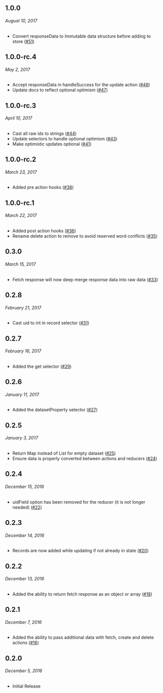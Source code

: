 ## 1.0.0
###### _August 10, 2017_

- Convert responseData to Immutable data structure before adding to store ([#51](https://github.com/GetAmbassador/redux-clerk/pull/51))

## 1.0.0-rc.4
###### _May 2, 2017_

- Accept responseData in handleSuccess for the update action ([#48](https://github.com/GetAmbassador/redux-clerk/pull/48))
- Update docs to reflect optional optimism ([#47](https://github.com/GetAmbassador/redux-clerk/pull/47))

## 1.0.0-rc.3
###### _April 10, 2017_

- Cast all raw ids to strings ([#44](https://github.com/GetAmbassador/redux-clerk/pull/44))
- Update selectors to handle optional optimism ([#43](https://github.com/GetAmbassador/redux-clerk/pull/43))
- Make optimistic updates optional ([#41](https://github.com/GetAmbassador/redux-clerk/pull/41))

## 1.0.0-rc.2
###### _March 23, 2017_

- Added pre action hooks ([#38](https://github.com/GetAmbassador/redux-clerk/pull/38))

## 1.0.0-rc.1
###### _March 22, 2017_

- Added post action hooks ([#36](https://github.com/GetAmbassador/redux-clerk/pull/36))
- Rename delete action to remove to avoid reserved word conflicts ([#35](https://github.com/GetAmbassador/redux-clerk/pull/35))

## 0.3.0
###### _March 15, 2017_

- Fetch response will now deep merge response data into raw data ([#33](https://github.com/GetAmbassador/redux-clerk/pull/33))

## 0.2.8
###### _February 21, 2017_

- Cast uid to int in record selector ([#31](https://github.com/GetAmbassador/redux-clerk/pull/31))

## 0.2.7
###### _February 16, 2017_

- Added the get selector ([#29](https://github.com/GetAmbassador/redux-clerk/pull/29))

## 0.2.6
###### _January 11, 2017_

- Added the datasetProperty selector ([#27](https://github.com/GetAmbassador/redux-clerk/pull/27))

## 0.2.5
###### _January 3, 2017_

- Return Map instead of List for empty dataset ([#25](https://github.com/GetAmbassador/redux-clerk/pull/25))
- Ensure data is properly converted between actions and reducers ([#24](https://github.com/GetAmbassador/redux-clerk/pull/24))

## 0.2.4
###### _December 15, 2016_

- uidField option has been removed for the reducer (it is not longer needed) ([#22](https://github.com/GetAmbassador/redux-clerk/pull/22))

## 0.2.3
###### _December 14, 2016_

- Records are now added while updating if not already in state ([#20](https://github.com/GetAmbassador/redux-clerk/pull/20))

## 0.2.2
###### _December 13, 2016_

- Added the ability to return fetch response as an object or array ([#18](https://github.com/GetAmbassador/redux-clerk/pull/18))

## 0.2.1
###### _December 7, 2016_

- Added the ability to pass additional data with fetch, create and delete actions ([#16](https://github.com/GetAmbassador/redux-clerk/pull/16))

## 0.2.0
###### _December 5, 2016_

- Initial Release
